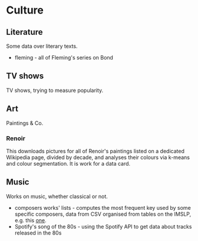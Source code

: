# Culture

## Literature
Some data over literary texts.

* fleming - all of Fleming's series on Bond

## TV shows

TV shows, trying to measure popularity.

## Art

Paintings & Co.

### Renoir

This downloads pictures for all of Renoir's paintings listed on a dedicated Wikipedia page, divided by decade, and analyses their colours via k-means and colour segmentation. It is work for a data card.

## Music

Works on music, whether classical or not.

* composers works' lists - computes the most frequent key used by some specific composers, data from CSV organised from tables on the IMSLP, e.g. this [one](https://imslp.org/wiki/List_of_works_by_Carl_Philipp_Emanuel_Bach).
* Spotify's song of the 80s - using the Spotify API to get data about tracks released in the 80s
